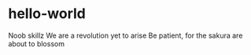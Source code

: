 # hello-world
Noob skillz
We are a revolution yet to arise
Be patient, for the sakura are about to blossom
